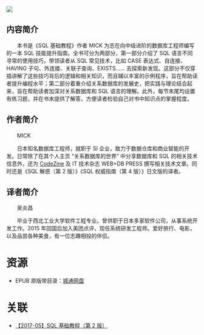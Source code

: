 ![](http://img3m2.ddimg.cn/40/16/25194352-1_u_3.jpg)

## 内容简介

　　本书是《SQL 基础教程》作者 MICK 为志在向中级进阶的数据库工程师编写的一本 SQL 技能提升指南。全书可分为两部分，第一部分介绍了 SQL 语言不同寻常的使用技巧，带领读者从 SQL 常见技术，比如 CASE 表达式、自连接、HAVING 子句、外连接、关联子查询、EXISTS…… 去探索新发现。这部分不仅穿插讲解了这些技巧背后的逻辑和相关知识，而且辅以丰富的示例程序，旨在帮助读者提升编程水平；第二部分着重介绍关系数据库的发展史，把实践与理论结合起来，旨在帮助读者加深对关系数据库和 SQL 语言的理解。此外，每节末尾均设置有练习题，并在书末提供了解答，方便读者检验自己对书中知识点的掌握程度。

## 作者简介

　　MICK

　　日本知名数据库工程师，就职于 SI 企业，致力于数据仓库和商业智能的开发。日常除了在其个人主页 “关系数据库的世界” 中分享数据库和 SQL 的相关技术信息外，还为 [CodeZine](http://codezine.jp) 及 IT 技术杂志 WEB+DB PRESS 撰写相关技术文章。同时还是《SQL 解惑（第 2 版）》《SQL 权威指南（第 4 版）》日文版的译者。

## 译者简介

　　吴炎昌

　　毕业于西北工业大学软件工程专业。曾供职于日本多家软件公司，从事系统开发工作。2015 年回国后加入美团点评，现任系统研发工程师。爱好旅行、电影，以及品尝各种美食，有一位志趣相投的伴侣。

# 资源

* EPUB 原版带目录：[城通网盘](https://u11215426.pipipan.com/fs/11215426-389945176)

# 关联

* [【2017-05】SQL 基础教程（第 2 版）](./【2017-05】SQL%20基础教程（第%202%20版）.md)
